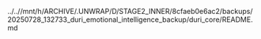 ../..//mnt/h/ARCHIVE/.UNWRAP/D/STAGE2_INNER/8cfaeb0e6ac2/backups/20250728_132733_duri_emotional_intelligence_backup/duri_core/README.md
